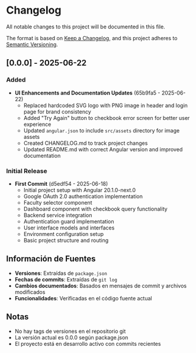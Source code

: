 # Changelog

All notable changes to this project will be documented in this file.

The format is based on [Keep a Changelog](https://keepachangelog.com/en/1.0.0/),
and this project adheres to [Semantic Versioning](https://semver.org/spec/v2.0.0.html).

## [0.0.0] - 2025-06-22

### Added
- **UI Enhancements and Documentation Updates** (65b9fa5 - 2025-06-22)
  - Replaced hardcoded SVG logo with PNG image in header and login page for brand consistency
  - Added "Try Again" button to checkbook error screen for better user experience
  - Updated `angular.json` to include `src/assets` directory for image assets
  - Created CHANGELOG.md to track project changes
  - Updated README.md with correct Angular version and improved documentation

### Initial Release
- **First Commit** (d5edf54 - 2025-06-18)
  - Initial project setup with Angular 20.1.0-next.0
  - Google OAuth 2.0 authentication implementation
  - Faculty selector component
  - Dashboard component with checkbook query functionality
  - Backend service integration
  - Authentication guard implementation
  - User interface models and interfaces
  - Environment configuration setup
  - Basic project structure and routing

## Información de Fuentes

- **Versiones**: Extraídas de `package.json`
- **Fechas de commits**: Extraídas de `git log`
- **Cambios documentados**: Basados en mensajes de commit y archivos modificados
- **Funcionalidades**: Verificadas en el código fuente actual

## Notas

- No hay tags de versiones en el repositorio git
- La versión actual es 0.0.0 según package.json
- El proyecto está en desarrollo activo con commits recientes 